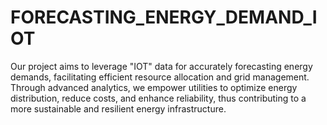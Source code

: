 # FORECASTING_ENERGY_DEMAND_IOT
Our project aims to leverage "IOT" data for accurately forecasting energy demands, facilitating efficient resource allocation and grid management. Through advanced analytics, we empower utilities to optimize energy distribution, reduce costs, and enhance reliability, thus contributing to a more sustainable and resilient energy infrastructure.
